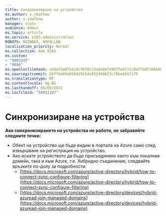 ```yaml
---
title: Синхронизиране на устройства
ms.author: v-jmathew
author: v-jmathew
manager: scotv
audience: Admin
ms.topic: article
ms.service: o365-administration
ROBOTS: NOINDEX, NOFOLLOW
localization_priority: Normal
ms.collection: Adm_O365
ms.custom:
- "9003245"
- "9696"
ms.openlocfilehash: a3da73e07a5c8c7670cc3adade7490ffeef31c8affddf389a48a8be11e8b58a2
ms.sourcegitcommit: b5f7da89a650d2915dc652449623c78be6247175
ms.translationtype: MT
ms.contentlocale: bg-BG
ms.lasthandoff: 08/05/2021
ms.locfileid: "54031107"
---
```

# <a name="device-sync"></a>Синхронизиране на устройства

**Ако синхронизирането на устройства не работи, не забравяйте следните точки:**

- Обект на устройство ще бъде видим в портала на Azure само след извършване на регистрация на устройство.
- Ако искате устройството да бъде присъединено както към локалния домейн, така и към Azure, т.е. Хибридно съединение, следвайте връзките по-долу за подробности:
  - [https://docs.microsoft.com/azure/active-directory/hybrid/how-to-connect-sync-configure-filtering](https://docs.microsoft.com/azure/active-directory/hybrid/how-to-connect-sync-configure-filtering)
  - [https://docs.microsoft.com/azure/active-directory/devices/hybrid-azuread-join-managed-domains](https://docs.microsoft.com/azure/active-directory/devices/hybrid-azuread-join-managed-domains)
